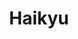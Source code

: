 ---
layout: lecteur.njk
tags : haikyu

title : Haikyu
episode : 13
saison : 4
iframe : https://dood.to/e/yg8kq9rrjigd
cc :  VostFr
    
---